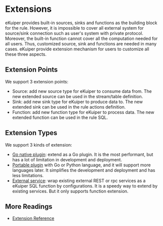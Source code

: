 # Extensions

eKuiper provides built-in sources, sinks and functions as the building block for the rule. However, it is impossible to cover all external system for source/sink connection such as user's system with private protocol. Moreover, the built-in function cannot cover all the computation needed for all users. Thus, customized source, sink and functions are needed in many cases. eKuiper provide extension mechanism for users to customize all these three aspects.

## Extension Points

We support 3 extension points:

- Source: add new source type for eKuiper to consume data from. The new extended source can be used in the stream/table definition.
- Sink: add new sink type for eKuiper to produce data to. The new extended sink can be used in the rule actions definition.
- Function: add new function type for eKuiper to process data. The new extended function can be used in the rule SQL.

## Extension Types

We support 3 kinds of extension:

- [Go native plugin](../extension/native/overview.md): extend as a Go plugin. It is the most performant, but has a lot of limitation in development and deployment.
- [Portable plugin](../extension/portable/overview.md) with Go or Python language, and it will support more languages later. It simplifies the development and deployment and has less limitations.
- [External service](../extension/external/external_func.md): wrap existing external REST or rpc services as a eKuiper SQL function by configurations. It is a speedy way to extend by existing services. But it only supports function extension.

## More Readings

- [Extension Reference](../extension/overview.md)

